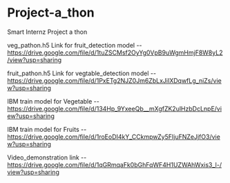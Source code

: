 # Project-a_thon
Smart Internz Project a thon

veg_pathon.h5 Link for fruit_detection model  -- https://drive.google.com/file/d/1tuZSCMsf2OyYg0VpB9uWgmHmjF8W8yL2/view?usp=sharing

fruit_pathon.h5 Link for vegtable_detection model -- https://drive.google.com/file/d/1PxETg2NJZ0Jm6ZbLxJiIXDqwfLg_niZs/view?usp=sharing

IBM train model for Vegetable -- https://drive.google.com/file/d/134Hp_9YxeeQb__mXgfZK2ulHzbDcLnpE/view?usp=sharing

IBM train model for Fruits --  https://drive.google.com/file/d/1roEoDI4kY_CCkmpwZy5FIjuFNZeJjfO3/view?usp=sharing


Video_demonstration link -- https://drive.google.com/file/d/1qGRmqaFk0bGhFqWF4H1UZWAhWxis3_l-/view?usp=sharing




